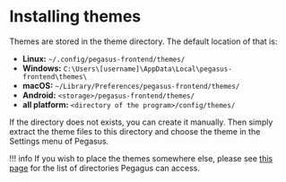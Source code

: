 # Installing themes

Themes are stored in the theme directory. The default location of that is:

- **Linux:** `~/.config/pegasus-frontend/themes/`
- **Windows:** `C:\Users\[username]\AppData\Local\pegasus-frontend\themes\`
- **macOS:** `~/Library/Preferences/pegasus-frontend/themes/`
- **Android:** `<storage>/pegasus-frontend/themes/`
- **all platform:** `<directory of the program>/config/themes/`

If the directory does not exists, you can create it manually. Then simply extract the theme files to this directory and choose the theme in the Settings menu of Pegasus.

!!! info
    If you wish to place the themes somewhere else, please see [this page](config-dirs.md) for the list of directories Pegagus can access.
